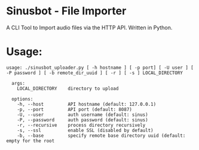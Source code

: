 # Sinusbot - File Importer
A CLI Tool to Import audio files via the HTTP API. Written in Python.

# Usage:

```
usage: ./sinusbot_uploader.py [ -h hostname ] [ -p port] [ -U user ] [ -P password ] [ -b remote_dir_uuid ] [ -r ] [ -s ] LOCAL_DIRECTORY

  args:
    LOCAL_DIRECTORY    directory to upload

  options:
    -h, --host         API hostname (default: 127.0.0.1)
    -p, --port         API port (default: 8087)
    -U, --user         auth username (default: sinus)
    -P, --password     auth password (default: sinus)
    -r, --recursive    process directory recursively
    -s, --ssl          enable SSL (disabled by default)
    -b, --base         specify remote base directory uuid (default: empty for the root
```
